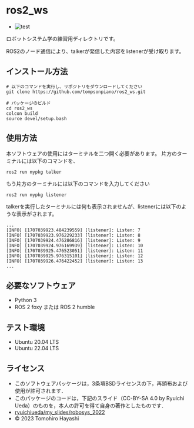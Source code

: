 # ros2_ws
* ![test](https://github.com/tompsonpiano/ros2_ws/actions/workflows/test.yml/badge.svg)

ロボットシステム学の練習用ディレクトリです。

ROS2のノード通信により、talkerが発信した内容をlistenerが受け取ります。

## インストール方法
```
# 以下のコマンドを実行し、リポジトリをダウンロードしてください
git clone https://github.com/tompsonpiano/ros2_ws.git

# パッケージのビルド
cd ros2_ws
colcon build
source devel/setup.bash
```

## 使用方法
本ソフトウェアの使用にはターミナルを二つ開く必要があります。
片方のターミナルには以下のコマンドを、
```
ros2 run mypkg talker
```

もう片方のターミナルには以下のコマンドを入力してください
```
ros2 run mypkg listener
```

talkerを実行したターミナルには何も表示されませんが、listenerには以下のような表示がされます。
```
...
[INFO] [1707039923.484239559] [listener]: Listen: 7
[INFO] [1707039923.976229233] [listener]: Listen: 8
[INFO] [1707039924.476286816] [listener]: Listen: 9
[INFO] [1707039924.976169939] [listener]: Listen: 10
[INFO] [1707039925.476523051] [listener]: Listen: 11
[INFO] [1707039925.976315101] [listener]: Listen: 12
[INFO] [1707039926.476422452] [listener]: Listen: 13
...
```


## 必要なソフトウェア
* Python 3
* ROS 2 foxy または ROS 2 humble

## テスト環境
* Ubuntu 20.04 LTS
* Ubuntu 22.04 LTS


## ライセンス
* このソフトウェアパッケージは，3条項BSDライセンスの下，再頒布および使用が許可されます．
* このパッケージのコードは，下記のスライド（CC-BY-SA 4.0 by Ryuichi Ueda）のものを，本人の許可を得て自身の著作としたものです．
* [ryuichiueda/my_slides/robosys_2022](https://github.com/ryuichiueda/my_slides/tree/master/robosys_2022)
* © 2023 Tomohiro Hayashi